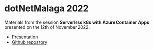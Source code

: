 # dotNetMalaga 2022

Materials from the session **Serverless k8s with Azure Container Apps** presented on the 12th of November 2022.

- [Presentation](/files/Azure-Container-Apps.pdf)
- [Github repository](https://github.com/polarsquad/mobile-app-rn-demo)
